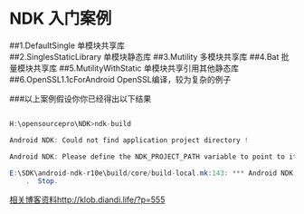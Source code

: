 # NDK 入门案例
##1.DefaultSingle 单模块共享库  
##2.SinglesStaticLibrary 单模块静态库
##3.Mutility 多模块共享库
##4.Bat      批量模块共享库
##5.MutilityWithStatic  单模块共享引用其他静态库
##6.OpenSSL1.1cForAndroid  OpenSSL编译，较为复杂的例子  


###以上案例假设你你已经得出以下结果  
```java  

H:\opensourcepro\NDK>ndk-build  

Android NDK: Could not find application project directory !  

Android NDK: Please define the NDK_PROJECT_PATH variable to point to it.  

E:\SDK\android-ndk-r10e\build/core/build-local.mk:143: *** Android NDK: Aborting
    .  Stop.  


```

[相关博客资料http://klob.diandi.life/?p=555](http://klob.diandi.life/?p=555)


